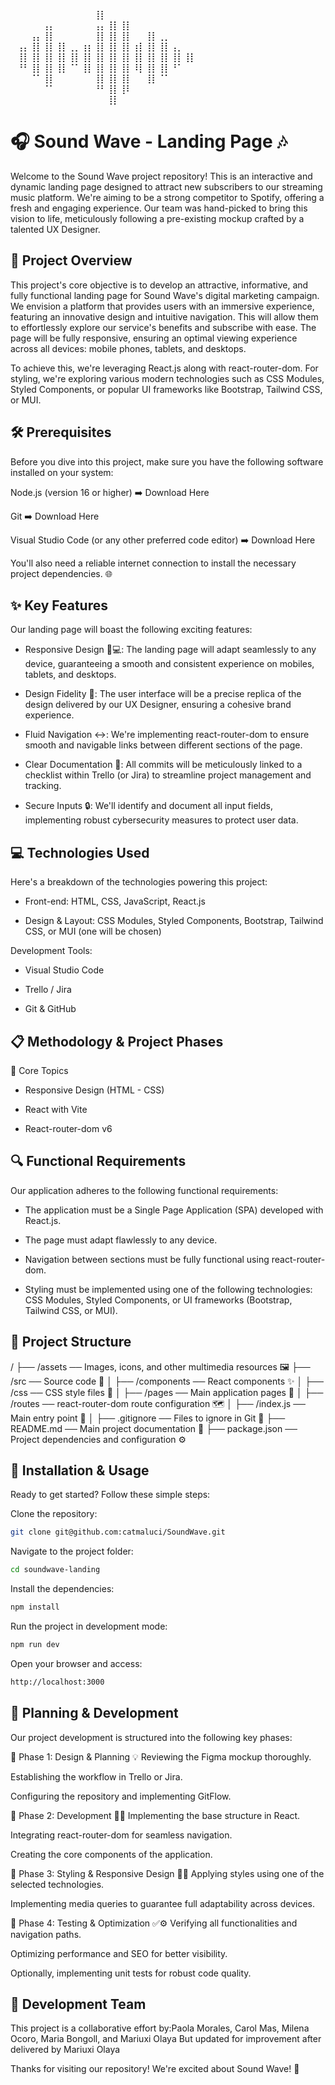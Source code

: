 ⠀⠀⠀⠀⠀⠀⠀⠀⠀⠀⠀⠀⠀⢸⡇⠀⠀⠀⠀⠀⠀⠀⠀⠀⠀⠀⠀⠀
⠀⠀⠀⠀⠀⢠⡄⠀⠀⠀⠀⠀⠀⢠⡄⢸⡇⢸⡇⠀⠀⠀⠀⠀⠀⠀⠀⠀⠀⠀
⠀⠀⠀⢠⡄⢸⡇⠀⠀⠀⠀⠀⠀⢸⡇⢸⡇⢸⡇⠀⠀⢸⡇⢀⡀⠀⠀⠀⠀⠀
⠀⢠⡄⢸⡇⢸⡇⢸⡇⢀⡀⢰⡆⢸⡇⢸⡇⢸⡇⢰⡇⢸⡇⢸⡇⢠⡀⠀⠀⠀
⠀⢸⡇⢸⡇⢸⡇⢸⡇⢸⡇⢸⡇⢸⡇⢸⡇⢸⡇⢸⡇⢸⡇⢸⡇⢸⡇⢸⡇⠀
⠀⠘⠃⢸⡇⢸⡇⢸⡇⠈⠁⢸⡇⢸⡇⢸⡇⢸⡇⠸⡇⢸⡇⢸⡇⠘⠁⠀⠀⠀
⠀⠀⠀⠈⠁⢸⡇⠀⠀⠀⠀⠀⠀⢸⡇⢸⡇⢸⡇⠀⠀⢸⡇⠈⠁⠀⠀⠀⠀⠀
⠀⠀⠀⠀⠀⠈⠁⠀⠀⠀⠀⠀⠀⠘⠃⢸⡇⢸⠇⠀⠀⠀⠀⠀⠀⠀⠀⠀⠀⠀
⠀⠀⠀⠀⠀⠀⠀⠀⠀⠀⠀⠀⠀⠀⠀⢸⡇⠀⠀⠀⠀⠀⠀⠀⠀⠀


# **🎧 Sound Wave - Landing Page 🎶**
Welcome to the Sound Wave project repository! This is an interactive and dynamic landing page designed to attract new subscribers to our streaming music platform. We're aiming to be a strong competitor to Spotify, offering a fresh and engaging experience. Our team was hand-picked to bring this vision to life, meticulously following a pre-existing mockup crafted by a talented UX Designer.

## **📌 Project Overview**
This project's core objective is to develop an attractive, informative, and fully functional landing page for Sound Wave's digital marketing campaign. We envision a platform that provides users with an immersive experience, featuring an innovative design and intuitive navigation. This will allow them to effortlessly explore our service's benefits and subscribe with ease. The page will be fully responsive, ensuring an optimal viewing experience across all devices: mobile phones, tablets, and desktops.

To achieve this, we're leveraging React.js along with react-router-dom. For styling, we're exploring various modern technologies such as CSS Modules, Styled Components, or popular UI frameworks like Bootstrap, Tailwind CSS, or MUI.

## **🛠️ Prerequisites**
Before you dive into this project, make sure you have the following software installed on your system:

Node.js (version 16 or higher) ➡️ Download Here

Git ➡️ Download Here

Visual Studio Code (or any other preferred code editor) ➡️ Download Here

You'll also need a reliable internet connection to install the necessary project dependencies. 🌐

## **✨ Key Features**
Our landing page will boast the following exciting features:

* Responsive Design 📱💻: The landing page will adapt seamlessly to any device, guaranteeing a smooth and consistent experience on mobiles, tablets, and desktops.

* Design Fidelity 🎨: The user interface will be a precise replica of the design delivered by our UX Designer, ensuring a cohesive brand experience.

* Fluid Navigation ↔️: We're implementing react-router-dom to ensure smooth and navigable links between different sections of the page.

* Clear Documentation 📝: All commits will be meticulously linked to a checklist within Trello (or Jira) to streamline project management and tracking.

* Secure Inputs 🔒: We'll identify and document all input fields, implementing robust cybersecurity measures to protect user data.

## **💻 Technologies Used**
Here's a breakdown of the technologies powering this project:

* Front-end: HTML, CSS, JavaScript, React.js

* Design & Layout: CSS Modules, Styled Components, Bootstrap, Tailwind CSS, or MUI (one will be chosen)

Development Tools:

* Visual Studio Code

* Trello / Jira

* Git & GitHub

## **📋 Methodology & Project Phases**
📌 Core Topics
* Responsive Design (HTML - CSS)

* React with Vite

* React-router-dom v6

## **🔍 Functional Requirements**
Our application adheres to the following functional requirements:

* The application must be a Single Page Application (SPA) developed with React.js.

* The page must adapt flawlessly to any device.

* Navigation between sections must be fully functional using react-router-dom.

* Styling must be implemented using one of the following technologies: CSS Modules, Styled Components, or UI frameworks (Bootstrap, Tailwind CSS, or MUI).

## **📂 Project Structure**
/
├── /assets ── Images, icons, and other multimedia resources 🖼️
├── /src ── Source code 🚀
│   ├── /components ── React components ✨
│   ├── /css ── CSS style files 💅
│   ├── /pages ── Main application pages 📄
│   ├── /routes ── react-router-dom route configuration 🗺️
│   ├── /index.js ── Main entry point 🚪
│
├── .gitignore ── Files to ignore in Git 🚫
├── README.md ── Main project documentation 📖
├── package.json ── Project dependencies and configuration ⚙️

## 🚀 Installation & Usage
Ready to get started? Follow these simple steps:

Clone the repository:
 
 ```bash
git clone git@github.com:catmaluci/SoundWave.git
  ```
 
Navigate to the project folder:
 ```bash
cd soundwave-landing
 ```
Install the dependencies:

 ```bash
npm install
```
Run the project in development mode:

 ```bash
npm run dev
```
Open your browser and access:
 ```bash
http://localhost:3000
```
## 📅 Planning & Development
Our project development is structured into the following key phases:

🔹 Phase 1: Design & Planning 💡
Reviewing the Figma mockup thoroughly.

Establishing the workflow in Trello or Jira.

Configuring the repository and implementing GitFlow.

🔹 Phase 2: Development 👨‍💻
Implementing the base structure in React.

Integrating react-router-dom for seamless navigation.

Creating the core components of the application.

🔹 Phase 3: Styling & Responsive Design 💅📲
Applying styles using one of the selected technologies.

Implementing media queries to guarantee full adaptability across devices.

🔹 Phase 4: Testing & Optimization ✅⚙️
Verifying all functionalities and navigation paths.

Optimizing performance and SEO for better visibility.

Optionally, implementing unit tests for robust code quality.

## **👥 Development Team**
This project is a collaborative effort by:Paola Morales, Carol Mas, Milena Ocoro, Maria Bongoll, and Mariuxi Olaya
But updated for improvement after delivered by Mariuxi Olaya


Thanks for visiting our repository! We're excited about Sound Wave! 🚀
